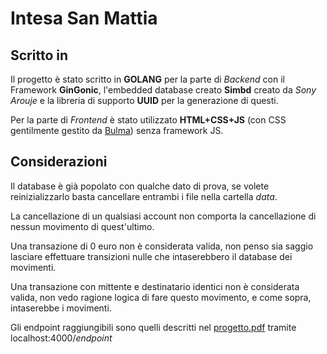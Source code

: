 # Intesa San Mattia

## Scritto in
Il progetto è stato scritto in **GOLANG** per la parte di *Backend* con il Framework **GinGonic**, l'embedded database creato **Simbd** creato da *Sony Arouje* e la libreria di supporto **UUID** per la generazione di questi.

Per la parte di *Frontend* è stato utilizzato **HTML+CSS+JS** (con CSS gentilmente gestito da [Bulma](https://bulma.io/)) senza framework JS.


## Considerazioni
Il database è già popolato con qualche dato di prova, se volete reinizializzarlo basta cancellare entrambi i file nella cartella *data*.  

La cancellazione di un qualsiasi account non comporta la cancellazione di nessun movimento di quest'ultimo.

Una transazione di 0 euro non è considerata valida, non penso sia saggio lasciare effettuare transizioni nulle che intaserebbero il database dei movimenti.


Una transazione con mittente e destinatario identici non è considerata valida, non vedo ragione logica di fare questo movimento, e come sopra, intaserebbe i movimenti.

Gli endpoint raggiungibili sono quelli descritti nel [progetto.pdf](https://github.com/mattiapezzotti/example-api/blob/main/progetto.pdf) tramite localhost:4000/*endpoint*
